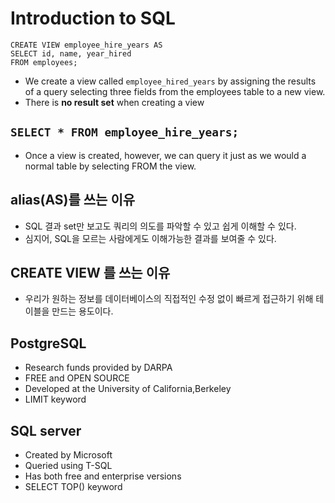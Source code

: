 # Introduction to SQL

```
CREATE VIEW employee_hire_years AS 
SELECT id, name, year_hired 
FROM employees;
```

- We create a view called `employee_hired_years` by assigning the results of a query selecting three fields from the employees table to a new view.
- There is **no result set** when creating a view

## `SELECT * FROM employee_hire_years;`
- Once a view is created, however, we can query it just as we would a normal table by selecting FROM the view.


## alias(AS)를 쓰는 이유
- SQL 결과 set만 보고도 쿼리의 의도를 파악할 수 있고 쉽게 이해할 수 있다.
- 심지어, SQL을 모르는 사람에게도 이해가능한 결과를 보여줄 수 있다.

## CREATE VIEW 를 쓰는 이유
- 우리가 원하는 정보를 데이터베이스의 직접적인 수정 없이 빠르게 접근하기 위해 테이블을 만드는 용도이다.

## PostgreSQL 
- Research funds provided by DARPA
- FREE and OPEN SOURCE
- Developed at the University of California,Berkeley
- LIMIT keyword

## SQL server
- Created by Microsoft
- Queried using T-SQL
- Has both free and enterprise versions
- SELECT TOP() keyword 

